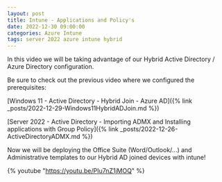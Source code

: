 ```yaml
---
layout: post
title: Intune - Applications and Policy's
date: 2022-12-30 09:00:00
categories: Azure Intune
tags: server 2022 azure intune hybrid
---
```


In this video we will be taking advantage of our Hybrid Active Directory / Azure Directory configuration. 


Be sure to check out the previous video where we configured the prerequisites:

[Windows 11 - Active Directory - Hybrid Join - Azure AD]({% link _posts/2022-12-29-Windows11HybridADJoin.md %})

[Server 2022 - Active Directory - Importing ADMX and Installing applications with Group Policy]({% link _posts/2022-12-26-ActiveDirectoryADMX.md %})

Now we will be deploying the Office Suite (Word/Outlook/...) and Administrative templates to our Hybrid AD joined devices with intune!

{% youtube "https://youtu.be/PIu7nZ1jMOQ" %}
